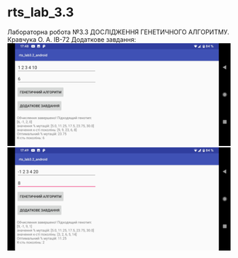 # rts_lab_3.3
Лабораторна робота №3.3 ДОСЛІДЖЕННЯ ГЕНЕТИЧНОГО АЛГОРИТМУ. Кравчука О. А. ІВ-72
Додаткове завдання:
![alt-text](https://github.com/allex-k/rts_lab_3.3/blob/master/lab3_3_additional_task_screenshots/Screenshot_20200503-174801.jpg)
![alt-text](https://github.com/allex-k/rts_lab_3.3/blob/master/lab3_3_additional_task_screenshots/Screenshot_20200503-174906.jpg)

